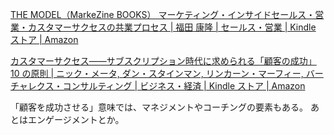 [THE MODEL（MarkeZine BOOKS） マーケティング・インサイドセールス・営業・カスタマーサクセスの共業プロセス | 福田 康隆 | セールス・営業 | Kindle ストア | Amazon](https://www.amazon.co.jp/dp/B07M5W8GCQ)

[カスタマーサクセス――サブスクリプション時代に求められる「顧客の成功」10 の原則 | ニック・メータ, ダン・スタインマン, リンカーン・マーフィー, バーチャレクス・コンサルティング | ビジネス・経済 | Kindle ストア | Amazon](https://www.amazon.co.jp/dp/B07D7V5R8H)

「顧客を成功させる」意味では、マネジメントやコーチングの要素もある。
あとはエンゲージメントとか。
